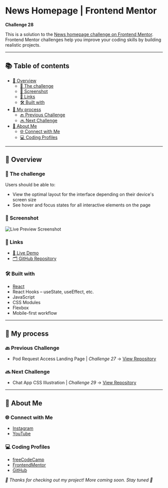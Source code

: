 # News Homepage | Frontend Mentor

**Challenge 28**

This is a solution to the [News homepage challenge on Frontend Mentor](https://www.frontendmentor.io/challenges/news-homepage-H6SWTa1MFl). Frontend Mentor challenges help you improve your coding skills by building realistic projects. 

---

## 📚 Table of contents

- [🔎 Overview](#-overview)
  - [🎯 The challenge](#-the-challenge)
  - [📸 Screenshot](#-screenshot)
  - [🔗 Links](#-links)
  - [🛠️ Built with](#️-built-with)
- [🧠 My process](#-my-process)
  - [🔙 Previous Challenge](#-previous-challenge)
  - [🔜 Next Challenge](#-next-challenge)
- [👤 About Me](#-about-me)
  - [🌐 Connect with Me](#-connect-with-me)
  - [💻 Coding Profiles](#-coding-profiles)

---

## 🔎 Overview

### 🎯 The challenge

Users should be able to:

- View the optimal layout for the interface depending on their device's screen size
- See hover and focus states for all interactive elements on the page

### 📸 Screenshot

![Live Preview Screenshot](./assets/images/screenshot/screenshot.jpg)

### 🔗 Links

  - [🔴 Live Demo](https://dalascript.github.io/news-homepage/)
  - [🗂️ GitHub Repository](https://github.com/DalaScript/news-homepage)

### 🛠️ Built with

  - [React](https://reactjs.org/)
  - React Hooks – useState, useEffect, etc.
  - JavaScript
  - CSS Modules
  - Flexbox
  - Mobile-first workflow

---

## 🧠 My process

### 🔙 Previous Challenge

  - Pod Request Access Landing Page | *Challenge 27* → [View Repository](https://github.com/DalaScript/pod-request-access-landing-page)

### 🔜 Next Challenge

  - Chat App CSS Illustration | *Challenge 29* → [View Repository](https://github.com/DalaScript/chat-app-css-illustration)

---

## 👤 About Me

### 🌐 Connect with Me

  - [Instagram](https://www.instagram.com/DalaScript)
  - [YouTube](https://www.youtube.com/@DalaScript)

### 💻 Coding Profiles

  - [freeCodeCamp](https://www.freecodecamp.org/DalaScript)
  - [FrontendMentor](https://www.frontendmentor.io/profile/DalaScript)
  - [GitHub](https://github.com/DalaScript)

*🙌 Thanks for checking out my project! More coming soon. Stay tuned 🚀*

